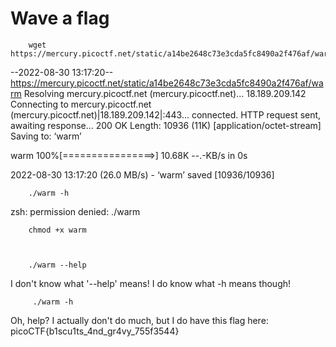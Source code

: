 # Wave a flag

		wget https://mercury.picoctf.net/static/a14be2648c73e3cda5fc8490a2f476af/warm       
--2022-08-30 13:17:20--  https://mercury.picoctf.net/static/a14be2648c73e3cda5fc8490a2f476af/warm
Resolving mercury.picoctf.net (mercury.picoctf.net)... 18.189.209.142
Connecting to mercury.picoctf.net (mercury.picoctf.net)|18.189.209.142|:443... connected.
HTTP request sent, awaiting response... 200 OK
Length: 10936 (11K) [application/octet-stream]
Saving to: ‘warm’

warm                100%[================>]  10.68K  --.-KB/s    in 0s      

2022-08-30 13:17:20 (26.0 MB/s) - ‘warm’ saved [10936/10936]

                                                                                                                                                          


		./warm -h
zsh: permission denied: ./warm
                                                                             


		chmod +x warm
                                                                             


		./warm --help
I don't know what '--help' means! I do know what -h means though!                                                                             


		 ./warm -h
Oh, help? I actually don't do much, but I do have this flag here: picoCTF{b1scu1ts_4nd_gr4vy_755f3544}
